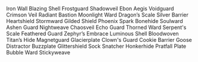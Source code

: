 Iron Wall
Blazing Shell
Frostguard
Shadowveil
Ebon Aegis
Voidguard
Crimson Veil
Radiant Bastion
Moonlight Ward
Dragon’s Scale
Silver Barrier
Heartshield
Stormward
Gilded Shield
Phoenix Spark
Bonehide
Soulward
Ashen Guard
Nightweave
Chaosveil
Echo Guard
Thorned Ward
Serpent's Scale
Feathered Guard
Zephyr’s Embrace
Luminous Shell
Bloodwoven
Titan’s Hide
Magnetguard
Glacierplate
Clown's Guard
Cookie Barrier
Goose Distractor
Buzzplate
Glittershield
Sock Snatcher
Honkerhide
Pratfall Plate
Bubble Ward
Stickyweave